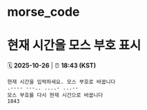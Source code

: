 # morse_code
# 현재 시간을 모스 부호 표시
<!-- MORSE_TIME_START -->
🗓️ **2025-10-26** | ⏰ **18:43 (KST)**

```
현재 시간을 입력하세요. 모스 부호로 바꿉니다
.---- ---.. ....- ...--
모스 부호를 다시 현재 시간으로 바꿉니다
1843
```
<!-- MORSE_TIME_END -->
